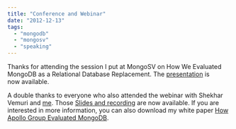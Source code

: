 ```yaml
---
title: "Conference and Webinar"
date: "2012-12-13"
tags: 
  - "mongodb"
  - "mongosv"
  - "speaking"
---
```


Thanks for attending the session I put at MongoSV on How We Evaluated MongoDB as a Relational Database Replacement. The [presentation](http://www.10gen.com/presentations/mongosv-2012/how-we-evaluated-mongodb-relational-database-replacement "Mongo Evaluation Presentation") is now available.

A double thanks to everyone who also attended the webinar with Shekhar Vemuri and [me](http://briglamoreaux.wordpress.com "Brig Lamoreaux"). Those [Slides and recording](http://pages.10gen.com/track?type=click&enid=bWFpbGluZ2lkPTEwZ2VuQmV0YWN1c3QtNjQxMC0xODk3Mi0wLTY3MDYtcHJvZC01MjIyJm1lc3NhZ2VpZD0wJmRhdGFiYXNlaWQ9NTIyMiZzZXJpYWw9MTM1MDk4NjQ3MSZlbWFpbGlkPWJyaWcubGFtb3JlYXV4QGFwb2xsb2dycC5lZHUmdXNlcmlkPTMwNTU3NDYtMSZleHRyYT0mJiY=&&&http://www.10gen.com/presentations/webinar-how-we-evaluated-mongodb-relational-database-replacement?mkt_tok=3RkMMJWWfF9wsRogv63JZKXonjHpfsX76%2BkoXqOwlMI%2F0ER3fOvrPUfGjI4HS8JkI%2FqLAzICFpZo2FEJSueQcg%3D%3D) are now available. If you are interested in more information, you can also download my white paper [How Apollo Group Evaluated MongoDB](http://briglamoreaux.wordpress.com/papers/ "Brig Lamoreaux Papers").
